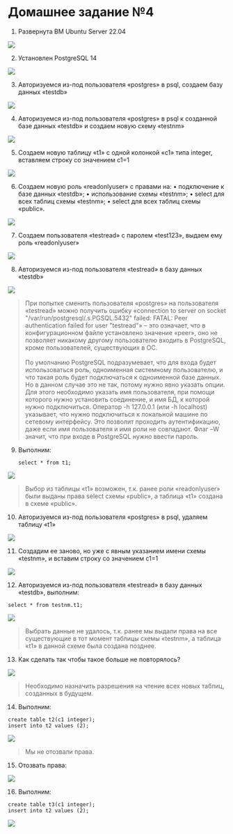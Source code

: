 # Домашнее задание №4
1. Развернута ВМ Ubuntu Server 22.04

![](HW4_img/1.png)
 
2. Установлен PostgreSQL 14

![](HW4_img/2.png)

3. Авторизуемся из-под пользователя «postgres» в psql, создаем базу данных «testdb»

![](HW4_img/3.png)

4. Авторизуемся из-под пользователя «postgres» в psql к созданной базе данных «testdb» и создаем новую схему «testnm»

![](HW4_img/4.png)

5. Создаем новую таблицу «t1» с одной колонкой «c1» типа integer, вставляем строку со значением c1=1

![](HW4_img/5.png)

6. Создаем новую роль «readonlyuser» с правами на:
•	подключение к базе данных «testdb»;
•	использование схемы «testnm»;
•	select для всех таблиц схемы «testnm»;
•	select для всех таблиц схемы «public».

![](HW4_img/6.png)

7. Создаем пользователя «testread» с паролем «test123», выдаем ему роль «readonlyuser»

![](HW4_img/7.png)

8. Авторизуемся из-под пользователя «testread» в базу данных «testdb»

![](HW4_img/8.png)

> При попытке сменить пользователя «postgres» на пользователя «testread» можно получить ошибку «connection to server on socket "/var/run/postgresql/.s.PGSQL.5432" failed: FATAL:  Peer authentication failed for user "testread"» – это означает, что в конфигурационном файле установлено значение «peer», оно не позволяет никакому другому пользователю входить в PostgreSQL, кроме пользователей, существующих в ОС.
> <br>
> <br> По умолчанию PostgreSQL подразумевает, что для входа будет использоваться роль, одноименная системному пользователю, и что такая роль будет подключаться к одноименной базе данных. Но в данном случае это не так, потому нужно явно указать опции. Для этого необходимо указать имя пользователя, при помощи которого нужно установить соединение, и имя БД, к которой нужно подключиться. Оператор -h 127.0.0.1 (или -h localhost) указывает, что нужно подключиться к локальной машине по сетевому интерфейсу. Это позволит проходить аутентификацию, даже если имя пользователя и имя роли не совпадают. Флаг –W значит, что при входе в PostgreSQL нужно ввести пароль.

9. Выполним:
   ```
   select * from t1;
   ```

![](HW4_img/9.png)

> Выбор из таблицы «t1» возможен, т.к. ранее роли «readonlyuser» были выданы права select схемы «public», а таблица «t1» создана в схеме «public».

10. Авторизуемся из-под пользователя «postgres» в psql, удаляем таблицу «t1»

![](HW4_img/10.png)

11. Создадим ее заново, но уже с явным указанием имени схемы «testnm», и вставим строку со значением c1=1

![](HW4_img/11.png)

12. Авторизуемся из-под пользователя «testread» в базу данных «testdb», выполним:

   ```
   select * from testnm.t1;
   ```

![](HW4_img/12.png)

> Выбрать данные не удалось, т.к. ранее мы выдали права на все существующие в тот момент таблицы схемы «testnm», а таблица «t1» в данной схеме была создана позднее.

13. Как сделать так чтобы такое больше не повторялось?

![](HW4_img/13.png)

> Необходимо назначить разрешения на чтение всех новых таблиц, созданных в будущем.

14. Выполним:

   ```
   create table t2(c1 integer);
   insert into t2 values (2);
   ```

![](HW4_img/14.png)

> Мы не отозвали права.

15. Отозвать права:

![](HW4_img/15.png)

16. Выполним:

   ```
   create table t3(c1 integer);
   insert into t2 values (2);
   ```

![](HW4_img/16.png)

